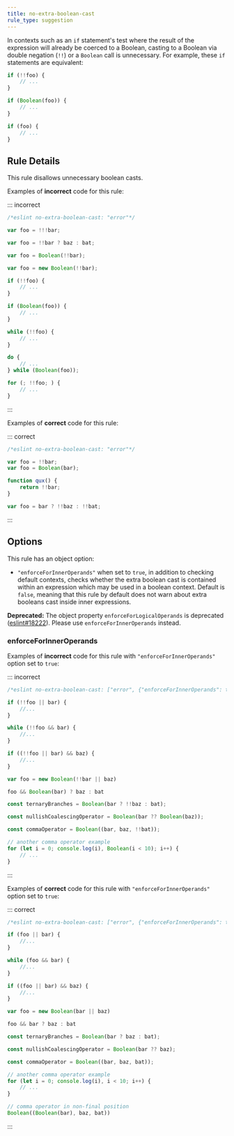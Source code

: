```yaml
---
title: no-extra-boolean-cast
rule_type: suggestion
---
```






In contexts such as an `if` statement's test where the result of the expression will already be coerced to a Boolean, casting to a Boolean via double negation (`!!`) or a `Boolean` call is unnecessary. For example, these `if` statements are equivalent:

```js
if (!!foo) {
    // ...
}

if (Boolean(foo)) {
    // ...
}

if (foo) {
    // ...
}
```

## Rule Details

This rule disallows unnecessary boolean casts.

Examples of **incorrect** code for this rule:

::: incorrect

```js
/*eslint no-extra-boolean-cast: "error"*/

var foo = !!!bar;

var foo = !!bar ? baz : bat;

var foo = Boolean(!!bar);

var foo = new Boolean(!!bar);

if (!!foo) {
    // ...
}

if (Boolean(foo)) {
    // ...
}

while (!!foo) {
    // ...
}

do {
    // ...
} while (Boolean(foo));

for (; !!foo; ) {
    // ...
}

```

:::

Examples of **correct** code for this rule:

::: correct

```js
/*eslint no-extra-boolean-cast: "error"*/

var foo = !!bar;
var foo = Boolean(bar);

function qux() {
    return !!bar;
}

var foo = bar ? !!baz : !!bat;
```

:::

## Options

This rule has an object option:

* `"enforceForInnerOperands"` when set to `true`, in addition to checking default contexts, checks whether the extra boolean cast is contained within an expression which may be used in a boolean context. Default is `false`, meaning that this rule by default does not warn about extra booleans cast inside inner expressions.

**Deprecated:** The object property `enforceForLogicalOperands` is deprecated ([eslint#18222](https://github.com/eslint/eslint/pull/18222)). Please use `enforceForInnerOperands` instead.

### enforceForInnerOperands

Examples of **incorrect** code for this rule with `"enforceForInnerOperands"` option set to `true`:

::: incorrect

```js
/*eslint no-extra-boolean-cast: ["error", {"enforceForInnerOperands": true}]*/

if (!!foo || bar) {
    //...
}

while (!!foo && bar) {
    //...
}

if ((!!foo || bar) && baz) {
    //...
}

var foo = new Boolean(!!bar || baz)

foo && Boolean(bar) ? baz : bat

const ternaryBranches = Boolean(bar ? !!baz : bat);

const nullishCoalescingOperator = Boolean(bar ?? Boolean(baz));

const commaOperator = Boolean((bar, baz, !!bat));

// another comma operator example
for (let i = 0; console.log(i), Boolean(i < 10); i++) {
    // ...
}

```

:::

Examples of **correct** code for this rule with `"enforceForInnerOperands"` option set to `true`:

::: correct

```js
/*eslint no-extra-boolean-cast: ["error", {"enforceForInnerOperands": true}]*/

if (foo || bar) {
    //...
}

while (foo && bar) {
    //...
}

if ((foo || bar) && baz) {
    //...
}

var foo = new Boolean(bar || baz)

foo && bar ? baz : bat

const ternaryBranches = Boolean(bar ? baz : bat);

const nullishCoalescingOperator = Boolean(bar ?? baz);

const commaOperator = Boolean((bar, baz, bat));

// another comma operator example
for (let i = 0; console.log(i), i < 10; i++) {
    // ...
}

// comma operator in non-final position
Boolean((Boolean(bar), baz, bat))

```

:::
